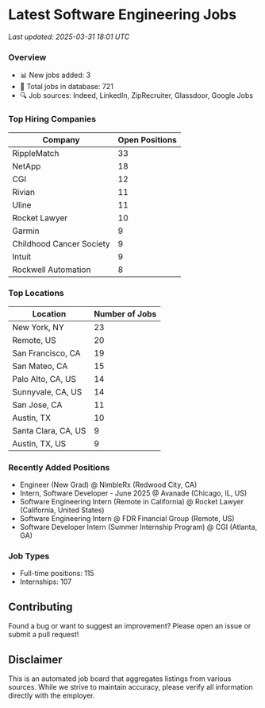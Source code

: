 # Latest Software Engineering Jobs
*Last updated: 2025-03-31 18:01 UTC*

### Overview
- 📊 New jobs added: 3
- 💼 Total jobs in database: 721
- 🔍 Job sources: Indeed, LinkedIn, ZipRecruiter, Glassdoor, Google Jobs

### Top Hiring Companies
| Company | Open Positions |
|---------|---------------|
| RippleMatch | 33 |
| NetApp | 18 |
| CGI | 12 |
| Rivian | 11 |
| Uline | 11 |
| Rocket Lawyer | 10 |
| Garmin | 9 |
| Childhood Cancer Society | 9 |
| Intuit | 9 |
| Rockwell Automation | 8 |

### Top Locations
| Location | Number of Jobs |
|----------|---------------|
| New York, NY | 23 |
| Remote, US | 20 |
| San Francisco, CA | 19 |
| San Mateo, CA | 15 |
| Palo Alto, CA, US | 14 |
| Sunnyvale, CA, US | 14 |
| San Jose, CA | 11 |
| Austin, TX | 10 |
| Santa Clara, CA, US | 9 |
| Austin, TX, US | 9 |

### Recently Added Positions
- Engineer (New Grad) @ NimbleRx (Redwood City, CA)
- Intern, Software Developer - June 2025 @ Avanade (Chicago, IL, US)
- Software Engineering Intern (Remote in California) @ Rocket Lawyer (California, United States)
- Software Engineering Intern @ FDR Financial Group (Remote, US)
- Software Developer Intern (Summer Internship Program) @ CGI (Atlanta, GA)

### Job Types
- Full-time positions: 115
- Internships: 107

## Contributing
Found a bug or want to suggest an improvement? Please open an issue or submit a pull request!

## Disclaimer
This is an automated job board that aggregates listings from various sources. While we strive to maintain accuracy, 
please verify all information directly with the employer.
